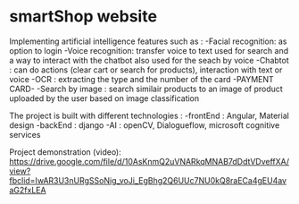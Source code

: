 # smartShop website

Implementing artificial intelligence features such as : -Facial recognition: as option to login -Voice recognition: transfer voice to text used for search and a way to interact with the chatbot also used for the seach by voice -Chabtot : can do actions (clear cart or search for products), interaction with text or voice -OCR : extracting the type and the number of the card -PAYMENT CARD- -Search by image : search similair products to an image of product uploaded by the user based on image classification

The project is built with different technologies : -frontEnd : Angular, Material design -backEnd : django -AI : openCV, Dialogueflow, microsoft cognitive services

Project demonstration (video): https://drive.google.com/file/d/10AsKnmQ2uVNARkqMNAB7dDdtVDveffXA/view?fbclid=IwAR3U3nURgSSoNig_voJi_EgBhg2Q6UUc7NU0kQ8raECa4gEU4avaG2fxLEA
